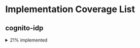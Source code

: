 # Implementation Coverage List

## cognito-idp

<details>
<summary> 21% implemented  </summary>

- [ ] AddCustomAttributes
- [ ] AdminAddUserToGroup
- [ ] AdminConfirmSignUp
- [x] AdminCreateUser
- [x] AdminDeleteUser
- [x] AdminDeleteUserAttributes
- [ ] AdminDisableProviderForUser
- [ ] AdminDisableUser
- [ ] AdminEnableUser
- [ ] AdminForgetDevice
- [ ] AdminGetDevice
- [x] AdminGetUser
- [x] AdminInitiateAuth
- [ ] AdminLinkProviderForUser
- [ ] AdminListDevices
- [ ] AdminListGroupsForUser
- [ ] AdminListUserAuthEvents
- [ ] AdminRemoveUserFromGroup
- [ ] AdminResetUserPassword
- [ ] AdminRespondToAuthChallenge
- [ ] AdminSetUserMfaPreference
- [x] AdminSetUserPassword
- [ ] AdminSetUserSettings
- [ ] AdminUpdateAuthEventFeedback
- [ ] AdminUpdateDeviceStatus
- [x] AdminUpdateUserAttributes
- [ ] AdminUserGlobalSignOut
- [ ] AssociateSoftwareToken
- [x] ChangePassword
- [ ] ConfirmDevice
- [x] ConfirmForgotPassword
- [x] ConfirmSignUp
- [ ] CreateGroup
- [ ] CreateIdentityProvider
- [ ] CreateResourceServer
- [ ] CreateUserImportJob
- [ ] CreateUserPool
- [ ] CreateUserPoolClient
- [ ] CreateUserPoolDomain
- [ ] DeleteGroup
- [ ] DeleteIdentityProvider
- [ ] DeleteResourceServer
- [ ] DeleteUser
- [x] DeleteUserAttributes
- [ ] DeleteUserPool
- [ ] DeleteUserPoolClient
- [ ] DeleteUserPoolDomain
- [ ] DescribeIdentityProvider
- [ ] DescribeResourceServer
- [ ] DescribeRiskConfiguration
- [ ] DescribeUserImportJob
- [ ] DescribeUserPool
- [ ] DescribeUserPoolClient
- [ ] DescribeUserPoolDomain
- [ ] ForgetDevice
- [x] ForgotPassword
- [ ] GetCsvHeader
- [ ] GetDevice
- [ ] GetGroup
- [ ] GetIdentityProviderByIdentifier
- [ ] GetLogDeliveryConfiguration
- [ ] GetSigningCertificate
- [ ] GetUiCustomization
- [x] GetUser
- [ ] GetUserAttributeVerificationCode
- [ ] GetUserPoolMfaConfig
- [ ] GlobalSignOut
- [x] InitiateAuth
- [ ] ListDevices
- [ ] ListGroups
- [ ] ListIdentityProviders
- [ ] ListResourceServers
- [ ] ListTagsForResource
- [ ] ListUserImportJobs
- [ ] ListUserPoolClients
- [x] ListUserPools
- [x] ListUsers
- [ ] ListUsersInGroup
- [x] ResendConfirmationCode
- [x] RespondToAuthChallenge
- [x] RevokeToken
- [ ] SetLogDeliveryConfiguration
- [ ] SetRiskConfiguration
- [ ] SetUiCustomization
- [ ] SetUserMfaPreference
- [ ] SetUserPoolMfaConfig
- [ ] SetUserSettings
- [x] SignUp
- [ ] StartUserImportJob
- [ ] StopUserImportJob
- [ ] TagResource
- [ ] UntagResource
- [ ] UpdateAuthEventFeedback
- [ ] UpdateDeviceStatus
- [ ] UpdateGroup
- [ ] UpdateIdentityProvider
- [ ] UpdateResourceServer
- [x] UpdateUserAttributes
- [ ] UpdateUserPool
- [ ] UpdateUserPoolClient
- [ ] UpdateUserPoolDomain
- [ ] VerifySoftwareToken
- [x] VerifyUserAttribute

</details>
